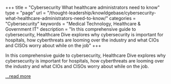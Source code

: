 +++
title = "Cybersecurity  What healthcare administrators need to know"
type = "page"
url = "/thought-leadership/knowldgebase/cybersecurity-what-healthcare-administrators-need-to-know/"
categories = "Cybersecurity"
keywords = "Medical Technology, Healthcare & Government IT"
description = "In this comprehensive guide to cybersecurity, Healthcare Dive explores why cybersecurity is important for hospitals, how cyberthreats are looming over the industry and what CIOs and CISOs worry about while on the job"
+++

In this comprehensive guide to cybersecurity, Healthcare Dive explores why cybersecurity is important for hospitals, how cyberthreats are looming over the industry and what CIOs and CISOs worry about while on the job.

 <a href="http://www.healthcaredive.com/news/cybersecurity-healthcare-administrators-2017/436983/" target="_blank" id="rssmi_more">&#8230;read more</a>